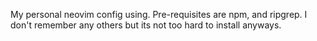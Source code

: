 My personal neovim config using. Pre-requisites are npm, and ripgrep. I don't remember any others but its not too hard to install anyways.
